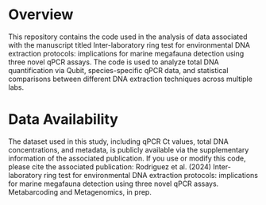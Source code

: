# Overview

This repository contains the code used in the analysis of data associated with the manuscript titled Inter-laboratory ring test for environmental DNA extraction protocols: implications for marine megafauna detection using three novel qPCR assays. The code is used to analyze total DNA quantification via Qubit, species-specific qPCR data, and statistical comparisons between different DNA extraction techniques across multiple labs. 

# Data Availability 

The dataset used in this study, including qPCR Ct values, total DNA concentrations, and metadata, is publicly available via the supplementary information of the associated publication. 
If you use or modify this code, please cite the associated publication: Rodriguez et al. (2024) Inter-laboratory ring test for environmental DNA extraction protocols: implications for marine megafauna detection using three novel qPCR assays. Metabarcoding and Metagenomics, in prep. 
